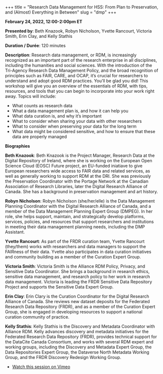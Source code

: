+++
title = "Research Data Management for HSS: From Plan to Preservation, and (Almost) Everything in Between"
slug = "dmp"
+++

**February 24, 2022, 12:00-2:00pm ET**

**Presented by**: Beth Knazook, Robyn Nicholson, Yvette Rancourt, Victoria Smith, Erin Clay, and Kelly Stathis

**Duration / Durée**: 120 minutes

**Description**: Research data management, or RDM, is increasingly recognized as an important part of the research enterprise in all disciplines, including the humanities and social sciences. With the introduction of the Tri-Agency Research Data Management Policy, and the broad recognition of principles such as FAIR, CARE, and OCAP, it’s crucial for researchers to understand and adopt good RDM practices. You’ll be glad you did! This workshop will give you an overview of the essentials of RDM, with tips, resources, and tools that you can begin to incorporate into your work right away. Topics will include:
- What counts as research data
- What a data management plan is, and how it can help you
- What data curation is, and why it’s important
- What to consider when sharing your data with other researchers
- What to consider when preserving your data for the long term
- What data might be considered sensitive, and how to ensure that these data are properly managed

**Biographies** 

**Beth Knazook**: Beth Knazook is the Project Manager, Research Data at the Digital Repository of Ireland, where she is working on the European Open Science Cloud (EOSC) Future project, an EU-funded iniatiave to give European researchers wide access to FAIR data and related services, as well as generally working to support RDM at the DRI. She was previously the Preservation Coordinator with the Portage Network at the Canadian Association of Research Libraries, later the Digital Research Alliance of Canada. She has a background in preservation management and art history.

**Robyn Nicholson**: Robyn Nicholson (she/her/elle) is the Data Management Planning Coordinator with the Digital Research Alliance of Canada, and a member of the Data Management Planning Expert Group (DMPEG). In her role, she helps support, maintain, and strategically develop platforms, services, policies, and resources that support researchers and institutions in meeting their data management planning needs, including the DMP Assistant.

**Yvette Rancourt**: As part of the FRDR curation team, Yvette Rancourt (they/them) works with researchers and data managers to support the FAIRness of their data. Yvette also participates in data curation initiatives and community building as a member of the Curation Expert Group.

**Victoria Smith**: Victoria Smith is the Alliance RDM Policy, Privacy, and Sensitive Data Coordinator. She brings a background in research ethics, sensitive data management, and research policy to her work in research data management. Victoria is leading the FRDR Sensitive Data Repository Project and supports the Sensitive Data Expert Group.

**Erin Clay**: Erin Clary is the Curation Coordinator for the Digital Research Alliance of Canada. She reviews new dataset deposits for the Federated Research Data Repository (FRDR), and as a member of the Curation Expert Group, she is engaged in developing resources to support a national curation community of practice.

**Kelly Stathis**: Kelly Stathis is the Discovery and Metadata Coordinator with Alliance RDM. Kelly advances discovery and metadata initiatives for the Federated Research Data Repository (FRDR), provides technical support for the DataCite Canada Consortium, and works with several RDM expert and working groups, including the Discovery and Metadata Expert Group, the Data Repositories Expert Group, the Dataverse North Metadata Working Group, and the FRDR Discovery Redesign Working Group.

- [Watch this session on Vimeo](https://vimeo.com/691077405)
